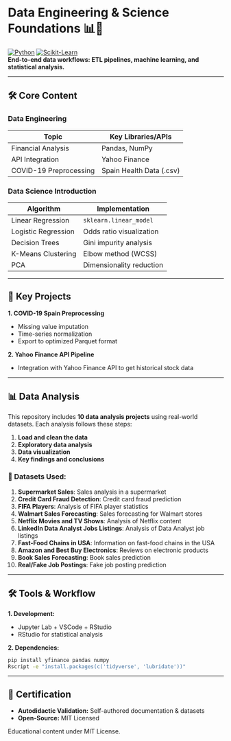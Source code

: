 # Data Engineering & Science Foundations 📊🔬 
[![Python](https://img.shields.io/badge/Python-3.10+-blue)](https://www.python.org/) [![Scikit-Learn](https://img.shields.io/badge/ScikitLearn-1.3.2-orange)](https://scikit-learn.org/)  
**End-to-end data workflows: ETL pipelines, machine learning, and statistical analysis.**  

---

## 🛠️ Core Content  

### **Data Engineering**  
| Topic                      | Key Libraries/APIs         |  
|----------------------------|----------------------------|  
| Financial Analysis         | Pandas, NumPy              |  
| API Integration            | Yahoo Finance              |  
| COVID-19 Preprocessing     | Spain Health Data (.csv)   |  

### **Data Science Introduction**  
| Algorithm               | Implementation              |  
|-------------------------|-----------------------------|  
| Linear Regression       | `sklearn.linear_model`      |  
| Logistic Regression     | Odds ratio visualization    |  
| Decision Trees          | Gini impurity analysis      |  
| K-Means Clustering      | Elbow method (WCSS)         |  
| PCA                     | Dimensionality reduction    |  

---

## 🔑 Key Projects
**1. COVID-19 Spain Preprocessing**
  - Missing value imputation
  - Time-series normalization
  - Export to optimized Parquet format
    
**2. Yahoo Finance API Pipeline**
   - Integration with Yahoo Finance API to get historical stock data
     
---

## 📊 Data Analysis

This repository includes **10 data analysis projects** using real-world datasets. Each analysis follows these steps:  
1. **Load and clean the data**  
2. **Exploratory data analysis**  
3. **Data visualization**  
4. **Key findings and conclusions**

### 🔢 Datasets Used:
1. **Supermarket Sales**: Sales analysis in a supermarket  
2. **Credit Card Fraud Detection**: Credit card fraud prediction  
3. **FIFA Players**: Analysis of FIFA player statistics  
4. **Walmart Sales Forecasting**: Sales forecasting for Walmart stores  
5. **Netflix Movies and TV Shows**: Analysis of Netflix content  
6. **LinkedIn Data Analyst Jobs Listings**: Analysis of Data Analyst job listings  
7. **Fast-Food Chains in USA**: Information on fast-food chains in the USA  
8. **Amazon and Best Buy Electronics**: Reviews on electronic products  
9. **Book Sales Forecasting**: Book sales prediction  
10. **Real/Fake Job Postings**: Fake job posting prediction

---

## 🛠️ Tools & Workflow
**1. Development:**
  - Jupyter Lab + VSCode +  RStudio
  - RStudio for statistical analysis
    
**2. Dependencies:**
```bash
pip install yfinance pandas numpy  
Rscript -e "install.packages(c('tidyverse', 'lubridate'))"
```
---

## 📜 Certification 
  - **Autodidactic Validation:** Self-authored documentation & datasets
  - **Open-Source:** MIT Licensed  

Educational content under MIT License.
